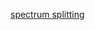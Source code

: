 [spectrum splitting][0]

[0]:http://superfleamedia.blogspot.com/2011/05/tutorial-structures-and-index-members.html
